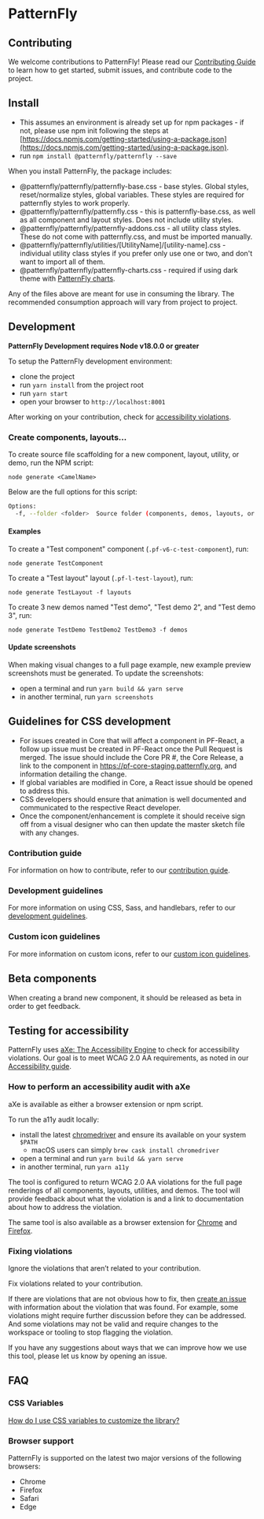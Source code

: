 # PatternFly

## Contributing

We welcome contributions to PatternFly! Please read our [Contributing Guide](https://pf-core-staging.patternfly.org/contribution) to learn how to get started, submit issues, and contribute code to the project.

## Install

- This assumes an environment is already set up for npm packages - if not, please use npm init following the steps at [https://docs.npmjs.com/getting-started/using-a-package.json](https://docs.npmjs.com/getting-started/using-a-package.json).
- run `npm install @patternfly/patternfly --save`

When you install PatternFly, the package includes:

- @patternfly/patternfly/patternfly-base.css - base styles. Global styles, reset/normalize styles, global variables. These styles are required for patternfly styles to work properly.
- @patternfly/patternfly/patternfly.css - this is patternfly-base.css, as well as all component and layout styles. Does not include utility styles.
- @patternfly/patternfly/patternfly-addons.css - all utility class styles. These do not come with patternfly.css, and must be imported manually.
- @patternfly/patternfly/utilities/[UtilityName]/[utility-name].css - individual utility class styles if you prefer only use one or two, and don't want to import all of them.
- @patternfly/patternfly/patternfly-charts.css - required if using dark theme with [PatternFly charts](https://www.patternfly.org/charts/about-charts).

Any of the files above are meant for use in consuming the library. The recommended consumption approach will vary from project to project.

## Development

**PatternFly Development requires Node v18.0.0 or greater**

To setup the PatternFly development environment:

- clone the project
- run `yarn install` from the project root
- run `yarn start`
- open your browser to `http://localhost:8001`

After working on your contribution, check for [accessibility violations](#testing-for-accessibility).

### Create components, layouts...

To create source file scaffolding for a new component, layout, utility, or demo, run the NPM script:

`node generate <CamelName>`

Below are the full options for this script:

```sh
Options:
  -f, --folder <folder>  Source folder (components, demos, layouts, or utilities) (default: "components")
```

#### Examples

To create a "Test component" component (`.pf-v6-c-test-component`), run:

`node generate TestComponent`

To create a "Test layout" layout (`.pf-l-test-layout`), run:

`node generate TestLayout -f layouts`

To create 3 new demos named "Test demo", "Test demo 2", and "Test demo 3", run:

`node generate TestDemo TestDemo2 TestDemo3 -f demos`


#### Update screenshots
When making visual changes to a full page example, new example preview screenshots must be generated. To update the screenshots:

- open a terminal and run `yarn build && yarn serve`
- in another terminal, run `yarn screenshots`

## Guidelines for CSS development

- For issues created in Core that will affect a component in PF-React, a follow up issue must be created in PF-React once the Pull Request is merged. The issue should include the Core PR #, the Core Release, a link to the component in https://pf-core-staging.patternfly.org, and information detailing the change.
- If global variables are modified in Core, a React issue should be opened to address this.
- CSS developers should ensure that animation is well documented and communicated to the respective React developer.
- Once the component/enhancement is complete it should receive sign off from a visual designer who can then update the master sketch file with any changes.

### Contribution guide 
For information on how to contribute, refer to our [contribution guide](https://pf-core-staging.patternfly.org/contribution).

### Development guidelines
For more information on using CSS, Sass, and handlebars, refer to our [development guidelines](https://pf-core-staging.patternfly.org/guidelines).

### Custom icon guidelines
For more information on custom icons, refer to our [custom icon guidelines](https://pf-core-staging.patternfly.org/custom-icons).

## Beta components

When creating a brand new component, it should be released as beta in order to get feedback.

## Testing for accessibility

PatternFly uses [aXe: The Accessibility Engine](https://www.deque.com/axe/) to check for accessibility violations. Our goal is to meet WCAG 2.0 AA requirements, as noted in our [Accessibility guide](https://www.patternfly.org/accessibility/patternflys-accessibility).

### How to perform an accessibility audit with aXe
aXe is available as either a browser extension or npm script.

To run the a11y audit locally:

- install the latest [chromedriver](http://chromedriver.chromium.org/downloads) and ensure its available on your system `$PATH`
  - macOS users can simply `brew cask install chromedriver`
- open a terminal and run `yarn build && yarn serve`
- in another terminal, run `yarn a11y`

The tool is configured to return WCAG 2.0 AA violations for the full page renderings of all components, layouts, utilities, and demos. The tool will provide feedback about what the violation is and a link to documentation about how to address the violation.

The same tool is also available as a browser extension for [Chrome](https://chrome.google.com/webstore/detail/axe-devtools-web-accessib/lhdoppojpmngadmnindnejefpokejbdd) and [Firefox](https://addons.mozilla.org/en-US/firefox/addon/axe-devtools/).

### Fixing violations

Ignore the violations that aren’t related to your contribution.

Fix violations related to your contribution.

If there are violations that are not obvious how to fix, then [create an issue](https://github.com/patternfly/patternfly/issues/new) with information about the violation that was found. For example, some violations might require further discussion before they can be addressed. And some violations may not be valid and require changes to the workspace or tooling to stop flagging the violation.

If you have any suggestions about ways that we can improve how we use this tool, please let us know by opening an issue.

## FAQ

### CSS Variables
[How do I use CSS variables to customize the library?](https://pf-core-staging.patternfly.org/guidelines#variables)

### Browser support
PatternFly is supported on the latest two major versions of the following browsers:

- Chrome
- Firefox
- Safari
- Edge

